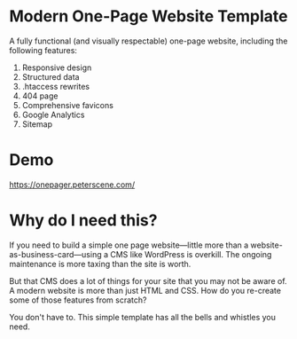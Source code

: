 # Modern One-Page Website Template

A fully functional (and visually respectable) one-page website, including the following features:

1. Responsive design
1. Structured data
1. .htaccess rewrites
1. 404 page
1. Comprehensive favicons
1. Google Analytics
1. Sitemap

# Demo

https://onepager.peterscene.com/

# Why do I need this?

If you need to build a simple one page website—little more than a website-as-business-card—using a CMS like WordPress is overkill. The ongoing maintenance is more taxing than the site is worth.

But that CMS does a lot of things for your site that you may not be aware of. A modern website is more than just HTML and CSS. How do you re-create some of those features from scratch?

You don't have to. This simple template has all the bells and whistles you need.
